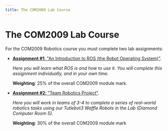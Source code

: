 ```yaml
---
title: The COM2009 Lab Course
---
```


# The COM2009 Lab Course

For the COM2009 Robotics course you must complete two lab assignments:

* [**Assignment #1**: "An Introduction to ROS (the Robot Operating System)"](./assignment1/README.md).

    *Here you will learn what ROS is and how to use it. You will complete this assignment individually, and in your own time.*

    **Weighting**: 25% of the overall COM2009 module mark.

* [**Assignment #2**: "Team Robotics Project"](./assignment2/README.md).

    *Here you will work in teams of 3-4 to complete a series of real-world robotics tasks using our Tutlebot3 Waffle Robots in the Lab (Diamond Computer Room 5).*

    **Weighting**: 30% of the overall COM2009 module mark